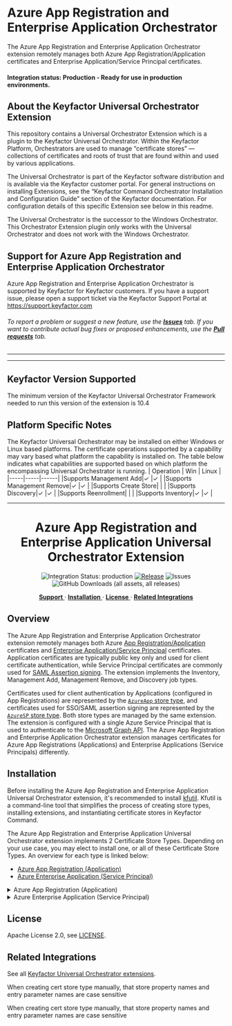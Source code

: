 
# Azure App Registration and Enterprise Application Orchestrator

The Azure App Registration and Enterprise Application Orchestrator extension remotely manages both Azure App Registration/Application certificates and Enterprise Application/Service Principal certificates.

#### Integration status: Production - Ready for use in production environments.

## About the Keyfactor Universal Orchestrator Extension

This repository contains a Universal Orchestrator Extension which is a plugin to the Keyfactor Universal Orchestrator. Within the Keyfactor Platform, Orchestrators are used to manage “certificate stores” &mdash; collections of certificates and roots of trust that are found within and used by various applications.

The Universal Orchestrator is part of the Keyfactor software distribution and is available via the Keyfactor customer portal. For general instructions on installing Extensions, see the “Keyfactor Command Orchestrator Installation and Configuration Guide” section of the Keyfactor documentation. For configuration details of this specific Extension see below in this readme.

The Universal Orchestrator is the successor to the Windows Orchestrator. This Orchestrator Extension plugin only works with the Universal Orchestrator and does not work with the Windows Orchestrator.

## Support for Azure App Registration and Enterprise Application Orchestrator

Azure App Registration and Enterprise Application Orchestrator is supported by Keyfactor for Keyfactor customers. If you have a support issue, please open a support ticket via the Keyfactor Support Portal at https://support.keyfactor.com

###### To report a problem or suggest a new feature, use the **[Issues](../../issues)** tab. If you want to contribute actual bug fixes or proposed enhancements, use the **[Pull requests](../../pulls)** tab.

---


---



## Keyfactor Version Supported

The minimum version of the Keyfactor Universal Orchestrator Framework needed to run this version of the extension is 10.4
## Platform Specific Notes

The Keyfactor Universal Orchestrator may be installed on either Windows or Linux based platforms. The certificate operations supported by a capability may vary based what platform the capability is installed on. The table below indicates what capabilities are supported based on which platform the encompassing Universal Orchestrator is running.
| Operation | Win | Linux |
|-----|-----|------|
|Supports Management Add|&check; |&check; |
|Supports Management Remove|&check; |&check; |
|Supports Create Store|  |  |
|Supports Discovery|&check; |&check; |
|Supports Reenrollment|  |  |
|Supports Inventory|&check; |&check; |





---


<h1 align="center" style="border-bottom: none">
    Azure App Registration and Enterprise Application Universal Orchestrator Extension
</h1>

<p align="center">
  <!-- Badges -->
<img src="https://img.shields.io/badge/integration_status-production-3D1973?style=flat-square" alt="Integration Status: production" />
<a href="https://github.com/Keyfactor/azure-application-orchestrator/releases"><img src="https://img.shields.io/github/v/release/Keyfactor/azure-application-orchestrator?style=flat-square" alt="Release" /></a>
<img src="https://img.shields.io/github/issues/Keyfactor/azure-application-orchestrator?style=flat-square" alt="Issues" />
<img src="https://img.shields.io/github/downloads/Keyfactor/azure-application-orchestrator/total?style=flat-square&label=downloads&color=28B905" alt="GitHub Downloads (all assets, all releases)" />
</p>

<p align="center">
  <!-- TOC -->
  <a href="#support">
    <b>Support</b>
  </a>
  ·
  <a href="#installation">
    <b>Installation</b>
  </a>
  ·
  <a href="#license">
    <b>License</b>
  </a>
  ·
  <a href="https://github.com/orgs/Keyfactor/repositories?q=orchestrator">
    <b>Related Integrations</b>
  </a>
</p>


## Overview

The Azure App Registration and Enterprise Application Orchestrator extension remotely manages both Azure [App Registration/Application](https://learn.microsoft.com/en-us/entra/identity-platform/certificate-credentials) certificates and [Enterprise Application/Service Principal](https://docs.microsoft.com/en-us/azure/active-directory/develop/enterprise-apps-certificate-credentials) certificates. Application certificates are typically public key only and used for client certificate authentication, while Service Principal certificates are commonly used for [SAML Assertion signing](https://learn.microsoft.com/en-us/entra/identity/enterprise-apps/tutorial-manage-certificates-for-federated-single-sign-on). The extension implements the Inventory, Management Add, Management Remove, and Discovery job types.

Certificates used for client authentication by Applications (configured in App Registrations) are represented by the [`AzureApp` store type](docs/azureapp.md), and certificates used for SSO/SAML assertion signing are represented by the [`AzureSP` store type](docs/azuresp.md). Both store types are managed by the same extension. The extension is configured with a single Azure Service Principal that is used to authenticate to the [Microsoft Graph API](https://learn.microsoft.com/en-us/graph/use-the-api). The Azure App Registration and Enterprise Application Orchestrator extension manages certificates for Azure App Registrations (Applications) and Enterprise Applications (Service Principals) differently.

## Installation
Before installing the Azure App Registration and Enterprise Application Universal Orchestrator extension, it's recommended to install [kfutil](https://github.com/Keyfactor/kfutil). Kfutil is a command-line tool that simplifies the process of creating store types, installing extensions, and instantiating certificate stores in Keyfactor Command.

The Azure App Registration and Enterprise Application Universal Orchestrator extension implements 2 Certificate Store Types. Depending on your use case, you may elect to install one, or all of these Certificate Store Types. An overview for each type is linked below:
* [Azure App Registration (Application)](docs/azureapp.md)
* [Azure Enterprise Application (Service Principal)](docs/azuresp.md)

<details><summary>Azure App Registration (Application)</summary>


1. Follow the [requirements section](docs/azureapp.md#requirements) to configure a Service Account and grant necessary API permissions.

    <details><summary>Requirements</summary>

    ### Azure Service Principal (Graph API Authentication)

    The Azure App Registration and Enterprise Application Orchestrator extension uses an [Azure Service Principal](https://learn.microsoft.com/en-us/entra/identity-platform/app-objects-and-service-principals?tabs=browser) for authentication. Follow [Microsoft's documentation](https://learn.microsoft.com/en-us/entra/identity-platform/howto-create-service-principal-portal) to create a service principal. Currently, Client Secret authentication is supported. The Service Principal must have the following API Permission:
    - **_Microsoft Graph Application Permissions_**:
      - `Application.ReadWrite.All` (_not_ Delegated; Admin Consent) - Allows the app to create, read, update and delete applications and service principals without a signed-in user.

    > For more information on Admin Consent for App-only access (also called "Application Permissions"), see the [primer on application-only access](https://learn.microsoft.com/en-us/azure/active-directory/develop/app-only-access-primer).

    Alternatively, the Service Principal can be granted the `Application.ReadWrite.OwnedBy` permission if the Service Principal is only intended to manage its own App Registration/Application.

    #### Client Certificate or Client Secret

    Beginning in version 3.0.0, the Azure App Registration and Enterprise Application Orchestrator extension supports both [client certificate authentication](https://learn.microsoft.com/en-us/graph/auth-register-app-v2#option-1-add-a-certificate) and [client secret](https://learn.microsoft.com/en-us/graph/auth-register-app-v2#option-2-add-a-client-secret) authentication.

    * **Client Secret** - Follow [Microsoft's documentation](https://learn.microsoft.com/en-us/graph/auth-register-app-v2#option-2-add-a-client-secret) to create a Client Secret. This secret will be used as the **Server Password** field in the [Certificate Store Configuration](#certificate-store-configuration) section.
    * **Client Certificate** - Create a client certificate key pair with the Client Authentication extended key usage. The client certificate will be used in the ClientCertificate field in the [Certificate Store Configuration](#certificate-store-configuration) section. If you have access to Keyfactor Command, the instructions in this section walk you through enrolling a certificate and ensuring that it's in the correct format. Once enrolled, follow [Microsoft's documentation](https://learn.microsoft.com/en-us/graph/auth-register-app-v2#option-1-add-a-certificate) to add the _public key_ certificate (no private key) to the service principal used for authentication.

        The certificate can be in either of the following formats:
        * Base64-encoded PKCS#12 (PFX) with a matching private key.
        * Base64-encoded PEM-encoded certificate _and_ PEM-encoded PKCS8 private key. Make sure that the certificate and private key are separated with a newline. The order doesn't matter - the extension will determine which is which.

        If the private key is encrypted, the encryption password will replace the **Server Password** field in the [Certificate Store Configuration](#certificate-store-configuration) section.

    > **Creating and Formatting a Client Certificate using Keyfactor Command**
    >
    > To get started quickly, you can follow the instructions below to create and properly format a client certificate to authenticate to the Microsoft Graph API.
    >
    > 1. In Keyfactor Command, hover over **Enrollment** and select **PFX Enrollment**.
    > 2. Select a **Template** that supports Client Authentication as an extended key usage.
    > 3. Populate the certificate subject as appropriate for the Template. It may be sufficient to only populate the Common Name, but consult your IT policy to ensure that this certificate is compliant.
    > 4. At the bottom of the page, uncheck the box for **Include Chain**, and select either **PFX** or **PEM** as the certificate Format.
    > 5. Make a note of the password on the next page - it won't be shown again.
    > 6. Prepare the certificate and private key for Azure and the Orchestrator extension:
    >     * If you downloaded the certificate in PEM format, use the commands below:
    >
    >        ```shell
    >        # Verify that the certificate downloaded from Command contains the certificate and private key. They should be in the same file
    >        cat <your_certificate.pem>
    >
    >        # Separate the certificate from the private key
    >        openssl x509 -in <your_certificate.pem> -out pubkeycert.pem
    >
    >        # Base64 encode the certificate and private key
    >        cat <your_certificate.pem> | base64 > clientcertkeypair.pem.base64
    >        ```
    >
    >    * If you downloaded the certificate in PFX format, use the commands below:
    >
    >        ```shell
    >        # Export the certificate from the PFX file
    >        openssl pkcs12 -in <your_certificate.pfx> -clcerts -nokeys -out pubkeycert.pem
    >
    >        # Base64 encode the PFX file
    >        cat <your_certificate.pfx> | base64 > clientcert.pfx.base64
    >        ```
    > 7. Follow [Microsoft's documentation](https://learn.microsoft.com/en-us/graph/auth-register-app-v2#option-1-add-a-certificate) to add the public key certificate to the service principal used for authentication.
    >
    > You will use `clientcert.[pem|pfx].base64` as the **ClientCertificate** field in the [Certificate Store Configuration](#certificate-store-configuration) section.

    ### Azure App Registration (Application)

    #### Application Certificates

    Application certificates are used for client authentication and are typically public key only. No additional configuration in Azure is necessary to manage Application certificates since all App Registrations can contain any number of [Certificates and Secrets](https://learn.microsoft.com/en-us/entra/identity-platform/quickstart-register-app#add-credentials). Unless the Discovery job is used, you should collect the Application IDs for each App Registration that contains certificates to be managed.



    </details>

2. Create Certificate Store Types for the Azure App Registration and Enterprise Application Orchestrator extension. 

    * **Using kfutil**:

        ```shell
        # Azure App Registration (Application)
        kfutil store-types create AzureApp
        ```

    * **Manually**:
        * [Azure App Registration (Application)](docs/azureapp.md#certificate-store-type-configuration)

3. Install the Azure App Registration and Enterprise Application Universal Orchestrator extension.
    
    * **Using kfutil**: On the server that that hosts the Universal Orchestrator, run the following command:

        ```shell
        # Windows Server
        kfutil orchestrator extension -e azure-application-orchestrator@latest --out "C:\Program Files\Keyfactor\Keyfactor Orchestrator\extensions"

        # Linux
        kfutil orchestrator extension -e azure-application-orchestrator@latest --out "/opt/keyfactor/orchestrator/extensions"
        ```

    * **Manually**: Follow the [official Command documentation](https://software.keyfactor.com/Core-OnPrem/Current/Content/InstallingAgents/NetCoreOrchestrator/CustomExtensions.htm?Highlight=extensions) to install the latest [Azure App Registration and Enterprise Application Universal Orchestrator extension](https://github.com/Keyfactor/azure-application-orchestrator/releases/latest).

4. Create new certificate stores in Keyfactor Command for the Sample Universal Orchestrator extension.
    * [Azure App Registration (Application)](docs/azureapp.md#certificate-store-configuration)
</details>

<details><summary>Azure Enterprise Application (Service Principal)</summary>


1. Follow the [requirements section](docs/azuresp.md#requirements) to configure a Service Account and grant necessary API permissions.

    <details><summary>Requirements</summary>

    ### Azure Service Principal (Graph API Authentication)

    The Azure App Registration and Enterprise Application Orchestrator extension uses an [Azure Service Principal](https://learn.microsoft.com/en-us/entra/identity-platform/app-objects-and-service-principals?tabs=browser) for authentication. Follow [Microsoft's documentation](https://learn.microsoft.com/en-us/entra/identity-platform/howto-create-service-principal-portal) to create a service principal. Currently, Client Secret authentication is supported. The Service Principal must have the following API Permission:
    - **_Microsoft Graph Application Permissions_**:
      - `Application.ReadWrite.All` (_not_ Delegated; Admin Consent) - Allows the app to create, read, update and delete applications and service principals without a signed-in user.

    > For more information on Admin Consent for App-only access (also called "Application Permissions"), see the [primer on application-only access](https://learn.microsoft.com/en-us/azure/active-directory/develop/app-only-access-primer).

    Alternatively, the Service Principal can be granted the `Application.ReadWrite.OwnedBy` permission if the Service Principal is only intended to manage its own App Registration/Application.

    #### Client Certificate or Client Secret

    Beginning in version 3.0.0, the Azure App Registration and Enterprise Application Orchestrator extension supports both [client certificate authentication](https://learn.microsoft.com/en-us/graph/auth-register-app-v2#option-1-add-a-certificate) and [client secret](https://learn.microsoft.com/en-us/graph/auth-register-app-v2#option-2-add-a-client-secret) authentication.

    * **Client Secret** - Follow [Microsoft's documentation](https://learn.microsoft.com/en-us/graph/auth-register-app-v2#option-2-add-a-client-secret) to create a Client Secret. This secret will be used as the **Server Password** field in the [Certificate Store Configuration](#certificate-store-configuration) section.
    * **Client Certificate** - Create a client certificate key pair with the Client Authentication extended key usage. The client certificate will be used in the ClientCertificate field in the [Certificate Store Configuration](#certificate-store-configuration) section. If you have access to Keyfactor Command, the instructions in this section walk you through enrolling a certificate and ensuring that it's in the correct format. Once enrolled, follow [Microsoft's documentation](https://learn.microsoft.com/en-us/graph/auth-register-app-v2#option-1-add-a-certificate) to add the _public key_ certificate (no private key) to the service principal used for authentication.

        The certificate can be in either of the following formats:
        * Base64-encoded PKCS#12 (PFX) with a matching private key.
        * Base64-encoded PEM-encoded certificate _and_ PEM-encoded PKCS8 private key. Make sure that the certificate and private key are separated with a newline. The order doesn't matter - the extension will determine which is which.

        If the private key is encrypted, the encryption password will replace the **Server Password** field in the [Certificate Store Configuration](#certificate-store-configuration) section.

    > **Creating and Formatting a Client Certificate using Keyfactor Command**
    >
    > To get started quickly, you can follow the instructions below to create and properly format a client certificate to authenticate to the Microsoft Graph API.
    >
    > 1. In Keyfactor Command, hover over **Enrollment** and select **PFX Enrollment**.
    > 2. Select a **Template** that supports Client Authentication as an extended key usage.
    > 3. Populate the certificate subject as appropriate for the Template. It may be sufficient to only populate the Common Name, but consult your IT policy to ensure that this certificate is compliant.
    > 4. At the bottom of the page, uncheck the box for **Include Chain**, and select either **PFX** or **PEM** as the certificate Format.
    > 5. Make a note of the password on the next page - it won't be shown again.
    > 6. Prepare the certificate and private key for Azure and the Orchestrator extension:
    >     * If you downloaded the certificate in PEM format, use the commands below:
    >
    >        ```shell
    >        # Verify that the certificate downloaded from Command contains the certificate and private key. They should be in the same file
    >        cat <your_certificate.pem>
    >
    >        # Separate the certificate from the private key
    >        openssl x509 -in <your_certificate.pem> -out pubkeycert.pem
    >
    >        # Base64 encode the certificate and private key
    >        cat <your_certificate.pem> | base64 > clientcertkeypair.pem.base64
    >        ```
    >
    >    * If you downloaded the certificate in PFX format, use the commands below:
    >
    >        ```shell
    >        # Export the certificate from the PFX file
    >        openssl pkcs12 -in <your_certificate.pfx> -clcerts -nokeys -out pubkeycert.pem
    >
    >        # Base64 encode the PFX file
    >        cat <your_certificate.pfx> | base64 > clientcert.pfx.base64
    >        ```
    > 7. Follow [Microsoft's documentation](https://learn.microsoft.com/en-us/graph/auth-register-app-v2#option-1-add-a-certificate) to add the public key certificate to the service principal used for authentication.
    >
    > You will use `clientcert.[pem|pfx].base64` as the **ClientCertificate** field in the [Certificate Store Configuration](#certificate-store-configuration) section.

    ### Enterprise Application (Service Principal)

    #### Service Principal Certificates

    Service Principal certificates are typically used for SAML Token signing. Service Principals are created from Enterprise Applications, and will mostly be configured with a variation of Microsoft's [SAML-based single sign-on](https://learn.microsoft.com/en-us/entra/identity/enterprise-apps/add-application-portal) documentation. For more information on the mechanics of the Service Principal certificate management capabilities of this extension, please see the [mechanics](#extension-mechanics) section.



    </details>

2. Create Certificate Store Types for the Azure App Registration and Enterprise Application Orchestrator extension. 

    * **Using kfutil**:

        ```shell
        # Azure Enterprise Application (Service Principal)
        kfutil store-types create AzureSP
        ```

    * **Manually**:
        * [Azure Enterprise Application (Service Principal)](docs/azuresp.md#certificate-store-type-configuration)

3. Install the Azure App Registration and Enterprise Application Universal Orchestrator extension.
    
    * **Using kfutil**: On the server that that hosts the Universal Orchestrator, run the following command:

        ```shell
        # Windows Server
        kfutil orchestrator extension -e azure-application-orchestrator@latest --out "C:\Program Files\Keyfactor\Keyfactor Orchestrator\extensions"

        # Linux
        kfutil orchestrator extension -e azure-application-orchestrator@latest --out "/opt/keyfactor/orchestrator/extensions"
        ```

    * **Manually**: Follow the [official Command documentation](https://software.keyfactor.com/Core-OnPrem/Current/Content/InstallingAgents/NetCoreOrchestrator/CustomExtensions.htm?Highlight=extensions) to install the latest [Azure App Registration and Enterprise Application Universal Orchestrator extension](https://github.com/Keyfactor/azure-application-orchestrator/releases/latest).

4. Create new certificate stores in Keyfactor Command for the Sample Universal Orchestrator extension.
    * [Azure Enterprise Application (Service Principal)](docs/azuresp.md#certificate-store-configuration)
</details>


## License

Apache License 2.0, see [LICENSE](LICENSE).

## Related Integrations

See all [Keyfactor Universal Orchestrator extensions](https://github.com/orgs/Keyfactor/repositories?q=orchestrator).

When creating cert store type manually, that store property names and entry parameter names are case sensitive


When creating cert store type manually, that store property names and entry parameter names are case sensitive


